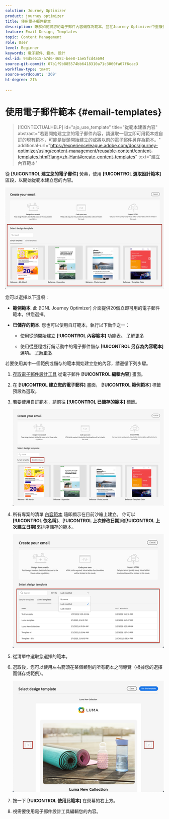 ```yaml
---
solution: Journey Optimizer
product: journey optimizer
title: 使用電子郵件範本
description: 瞭解如何將您的電子郵件內容儲存為範本，並在Journey Optimizer中重複使用
feature: Email Design, Templates
topic: Content Management
role: User
level: Beginner
keywords: 電子郵件、範本、設計
exl-id: 94d5e615-a7d6-468c-bee8-1ae5fcd4a694
source-git-commit: 07b1f9b885574bb6418310a71c3060fa67f6cac3
workflow-type: tm+mt
source-wordcount: '269'
ht-degree: 21%

---
```


# 使用電子郵件範本 {#email-templates}

>[!CONTEXTUALHELP]
>id="ajo_use_template"
>title="從範本建置內容"
>abstract="若要開始建立您的電子郵件內容，請選取一個立即可用範本或自訂的現有範本，可能是從頭開始建立的或將以前的電子郵件另存為範本。"
>additional-url="https://experienceleague.adobe.com/docs/journey-optimizer/using/content-management/reusable-content/content-templates.html?lang=zh-Hant#create-content-templates" text="建立內容範本"

從 **[!UICONTROL 建立您的電子郵件]** 熒幕，使用 **[!UICONTROL 選取設計範本]** 區段，以開始從範本建立您的內容。

![](assets/email_designer-templates.png)

您可以選擇以下選項：

* **範例範本**. 此 [!DNL Journey Optimizer] 介面提供20個立即可用的電子郵件範本，供您選擇。

* **已儲存的範本**. 您也可以使用自訂範本，執行以下動作之一：

   * 使用從頭開始建立 **[!UICONTROL 內容範本]** 功能表。 [了解更多](../content-management/content-templates.md#create-template-from-scratch)

   * 使用從歷程或行銷活動中的電子郵件儲存 **[!UICONTROL 另存為內容範本]** 選項。 [了解更多](../content-management/content-templates.md#save-as-template)

若要使用其中一個範例或儲存的範本開始建立您的內容，請遵循下列步驟。

1. [存取電子郵件設計工具](get-started-email-design.md) 從電子郵件 **[!UICONTROL 編輯內容]** 畫面。

1. 在 **[!UICONTROL 建立您的電子郵件]** 畫面， **[!UICONTROL 範例範本]** 標籤預設為選取。

1. 若要使用自訂範本，請前往 **[!UICONTROL 已儲存的範本]** 標籤。

   ![](assets/email_designer-saved-templates-tab.png)

1. 所有專案的清單 [內容範本](../content-management/content-templates.md#create-content-templates) 隨即顯示在目前沙箱上建立。 你可以&#x200B;**[!UICONTROL 依名稱]**、**[!UICONTROL 上次修改日期]**&#x200B;和&#x200B;**[!UICONTROL 上次建立日期]**&#x200B;來排序儲存的範本。

   ![](assets/email_designer-saved-templates-filter.png)

1. 從清單中選取您選擇的範本。

1. 選取後，您可以使用左右箭頭在某個類別的所有範本之間導覽（根據您的選擇而儲存或範例）。

   ![](assets/email_designer-saved-templates-navigate.png)

1. 按一下 **[!UICONTROL 使用此範本]** 在熒幕的右上方。

1. 視需要使用電子郵件設計工具編輯您的內容。
